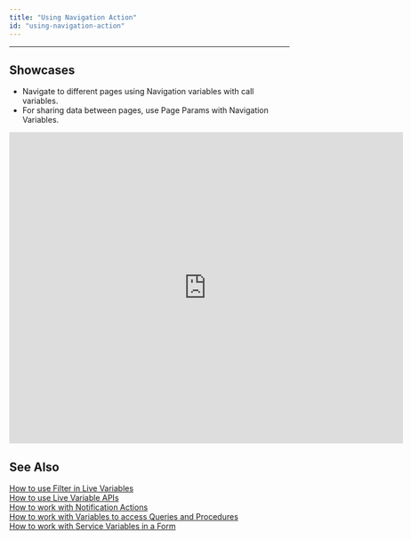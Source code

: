 ```yaml
---
title: "Using Navigation Action"
id: "using-navigation-action"
---
```

---

## Showcases

- Navigate to different pages using Navigation variables with call variables.
- For sharing data between pages, use Page Params with Navigation Variables. 


<iframe width="708" height="560" src="https://docs.google.com/presentation/d/e/2PACX-1vSg5PwQtN5pAHAV3kixOBFSNG2MnVsTRMp4VfEr73r8SEaK6dK9coOVoyy0QxoG62GGbdUER3vgDIqN/embed?start=false&amp;loop=false&amp;delayms=3000" frameborder="0" allowfullscreen="allowfullscreen" mozallowfullscreen="mozallowfullscreen" webkitallowfullscreen="webkitallowfullscreen"></iframe>

## See Also

[How to use Filter in Live Variables](/learn/how-tos/using-filter-conditions-variable/)  
[How to use Live Variable APIs](/learn/how-tos/using-live-variable-apis/)  
[How to work with Notification Actions](/learn/how-tos/using-notification-actions/)  
[How to work with Variables to access Queries and Procedures](/learn/how-tos/using-variables-queries-procedure/)  
[How to work with Service Variables in a Form](/learn/how-tos/using-service-variable-form/)  

